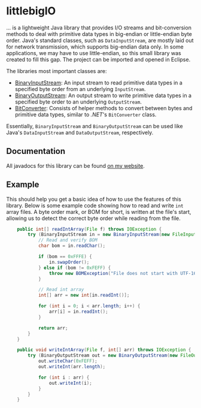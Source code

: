 # littlebigIO
... is a lightweight Java library that provides I/O streams and bit-conversion methods to deal with primitive data types in big-endian or little-endian byte order. Java's standard classes, such as ``DataInputStream``, are mostly laid out for network transmission, which supports big-endian data only. In some applications, we may have to use little-endian, so this small library was created to fill this gap. The project can be imported and opened in Eclipse.

The libraries most important classes are:
- [BinaryInputStream](https://aurumsmods.com/littlebigIO/com/aurumsmods/littlebigio/BinaryInputStream.html): An input stream to read primitive data types in a specified byte order from an underlying ``InputStream``.
- [BinaryOutputStream](https://aurumsmods.com/littlebigIO/com/aurumsmods/littlebigio/BinaryOutputStream.html): An output stream to write primitive data types in a specified byte order to an underlying ``OutputStream``.
- [BitConverter](https://aurumsmods.com/littlebigIO/com/aurumsmods/littlebigio/BitConverter.html): Consists of helper methods to convert between bytes and primitive data types, similar to *.NET*'s ``BitConverter`` class.

Essentially, ``BinaryInputStream`` and ``BinaryOutputStream`` can be used like Java's ``DataInputStream`` and ``DataOutputStream``, respectively.

## Documentation
All javadocs for this library can be found [on my website](https://aurumsmods.com/littlebigIO/com/aurumsmods/littlebigio/package-summary.html).

## Example
This should help you get a basic idea of how to use the features of this library. Below is some example code showing how to read and write ``int`` array files. A byte order mark, or BOM for short, is written at the file's start, allowing us to detect the correct byte order while reading from the file.

```java
	public int[] readIntArray(File f) throws IOException {
		try (BinaryInputStream in = new BinaryInputStream(new FileInputStream(f))) {
			// Read and verify BOM
			char bom = in.readChar();

			if (bom == 0xFFFE) {
				in.swapOrder();
			} else if (bom != 0xFEFF) {
				throw new BOMException("File does not start with UTF-16 BOM");
			}

			// Read int array
			int[] arr = new int[in.readInt()];

			for (int i = 0; i < arr.length; i++) {
				arr[i] = in.readInt();
			}

			return arr;
		}
	}

	public void writeIntArray(File f, int[] arr) throws IOException {
		try (BinaryOutputStream out = new BinaryOutputStream(new FileOutputStream(f))) {
			out.writeChar(0xFEFF);
			out.writeInt(arr.length);

			for (int i : arr) {
				out.writeInt(i);
			}
		}
	}
```